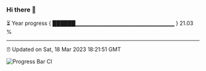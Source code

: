 ### Hi there 👋

⏳ Year progress { ██████▁▁▁▁▁▁▁▁▁▁▁▁▁▁▁▁▁▁▁▁▁▁▁▁ } 21.03 %

---

⏰ Updated on Sat, 18 Mar 2023 18:21:51 GMT

![Progress Bar CI](https://github.com/ZhaoGui/ZhaoGui/workflows/Progress%20Bar%20CI/badge.svg)
